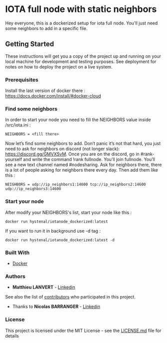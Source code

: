 # IOTA full node with static neighbors

Hey everyone, this is a dockerized setup for iota full node. You'll just need some neighbors to add in a specific file.

## Getting Started

These instructions will get you a copy of the project up and running on your local machine for development and testing purposes. See deployment for notes on how to deploy the project on a live system.

### Prerequisites

Install the last version of docker there : https://docs.docker.com/install/#docker-cloud

### Find some neighbors

In order to start your node you need to fill the NEIGHBORS value inside /src/iota.ini :
```
NEIGHBORS = <fill there>
```
Now let’s find some neighbors to add. Don’t panic it’s not that hard, you just need to ask for neighbors on discord (not longer slack): https://discord.gg/GMVXSvM.
Once you are on the discord, go in #rank-yourself and write the command !rank fullnode. You’ll join fullnode.
You’ll see a new text channel named #nodesharing. Ask for neighbors there, there is a lot of people asking for neighbors there every day. Then add them like this :
```
NEIGHBORS = udp://ip_neighbors1:14600 tcp://ip_neighbors2:14600 udp://ip_neighbors3:14600
```

### Start your node 

After modify your NEIGHBORS's list, start your node like this :
```
docker run hystenal/iotanode_dockerized:latest
```
If you want to run it in background use -d tag :
```
docker run hystenal/iotanode_dockerized:latest -d
```

### Built With

* [Docker](https://www.docker.com/)

### Authors

* **Matthieu LANVERT** - [Linkedin](https://www.linkedin.com/in/matthieu-lanvert-491032121/)

See also the list of [contributors](https://github.com/your/project/contributors) who participated in this project.

* Thanks to **Nicolas BARRANGER** - [Linkedin](https://www.linkedin.com/in/nicolas-barranger-962a70a6/)

### License

This project is licensed under the MIT License - see the [LICENSE.md](LICENSE.md) file for details
